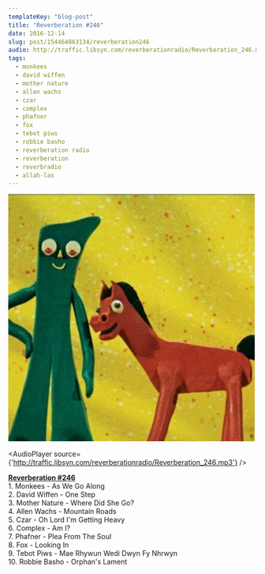 ```yaml
---
templateKey: "blog-post"
title: "Reverberation #246"
date: 2016-12-14
slug: post/154464863134/reverberation246
audio: http://traffic.libsyn.com/reverberationradio/Reverberation_246.mp3
tags:
  - monkees
  - david wiffen
  - mother nature
  - allen wachs
  - czar
  - complex
  - phafner
  - fox
  - tebot piws
  - robbie basho
  - reverberation radio
  - reverberation
  - reverbradio
  - allah-las
---
```


![Reverberation #246](../images/e928b86d8caec0ac2ee2ade15bd9389e4b624569bf0ed0b892373622c6c07a44.jpg)

<AudioPlayer source={'http://traffic.libsyn.com/reverberationradio/Reverberation_246.mp3'} />

<p><b><a href="http://traffic.libsyn.com/reverberationradio/Reverberation_246.mp3">Reverberation #246</a><br /></b>1. Monkees - As We Go Along<br />2. David Wiffen - One Step<br />3. Mother Nature - Where Did She Go?<br />4. Allen Wachs - Mountain Roads<br />5. Czar - Oh Lord I'm Getting Heavy<br />6. Complex - Am I?<br />7. Phafner - Plea From The Soul<br />8. Fox - Looking In<br />9. Tebot Piws - Mae Rhywun Wedi Dwyn Fy Nhrwyn<br />10. Robbie Basho - Orphan's Lament</p>

